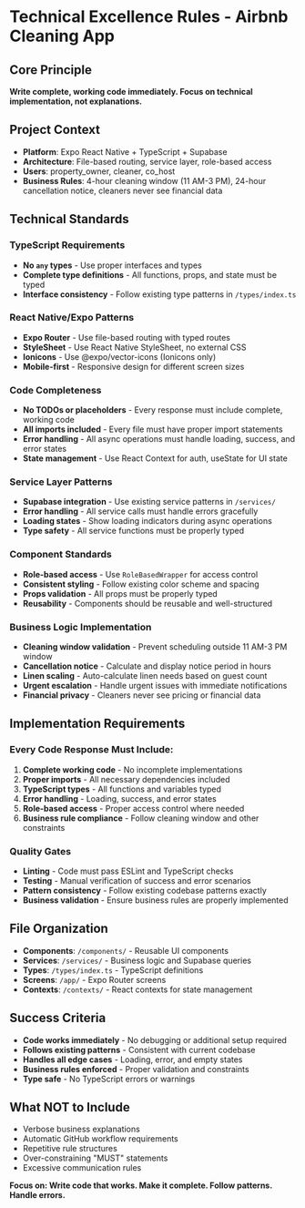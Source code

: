 # Technical Excellence Rules - Airbnb Cleaning App

## Core Principle
**Write complete, working code immediately. Focus on technical implementation, not explanations.**

## Project Context
- **Platform**: Expo React Native + TypeScript + Supabase
- **Architecture**: File-based routing, service layer, role-based access
- **Users**: property_owner, cleaner, co_host
- **Business Rules**: 4-hour cleaning window (11 AM-3 PM), 24-hour cancellation notice, cleaners never see financial data

## Technical Standards

### TypeScript Requirements
- **No `any` types** - Use proper interfaces and types
- **Complete type definitions** - All functions, props, and state must be typed
- **Interface consistency** - Follow existing type patterns in `/types/index.ts`

### React Native/Expo Patterns
- **Expo Router** - Use file-based routing with typed routes
- **StyleSheet** - Use React Native StyleSheet, no external CSS
- **Ionicons** - Use @expo/vector-icons (Ionicons only)
- **Mobile-first** - Responsive design for different screen sizes

### Code Completeness
- **No TODOs or placeholders** - Every response must include complete, working code
- **All imports included** - Every file must have proper import statements
- **Error handling** - All async operations must handle loading, success, and error states
- **State management** - Use React Context for auth, useState for UI state

### Service Layer Patterns
- **Supabase integration** - Use existing service patterns in `/services/`
- **Error handling** - All service calls must handle errors gracefully
- **Loading states** - Show loading indicators during async operations
- **Type safety** - All service functions must be properly typed

### Component Standards
- **Role-based access** - Use `RoleBasedWrapper` for access control
- **Consistent styling** - Follow existing color scheme and spacing
- **Props validation** - All props must be properly typed
- **Reusability** - Components should be reusable and well-structured

### Business Logic Implementation
- **Cleaning window validation** - Prevent scheduling outside 11 AM-3 PM window
- **Cancellation notice** - Calculate and display notice period in hours
- **Linen scaling** - Auto-calculate linen needs based on guest count
- **Urgent escalation** - Handle urgent issues with immediate notifications
- **Financial privacy** - Cleaners never see pricing or financial data

## Implementation Requirements

### Every Code Response Must Include:
1. **Complete working code** - No incomplete implementations
2. **Proper imports** - All necessary dependencies included
3. **TypeScript types** - All functions and variables typed
4. **Error handling** - Loading, success, and error states
5. **Role-based access** - Proper access control where needed
6. **Business rule compliance** - Follow cleaning window and other constraints

### Quality Gates
- **Linting** - Code must pass ESLint and TypeScript checks
- **Testing** - Manual verification of success and error scenarios
- **Pattern consistency** - Follow existing codebase patterns exactly
- **Business validation** - Ensure business rules are properly implemented

## File Organization
- **Components**: `/components/` - Reusable UI components
- **Services**: `/services/` - Business logic and Supabase queries
- **Types**: `/types/index.ts` - TypeScript definitions
- **Screens**: `/app/` - Expo Router screens
- **Contexts**: `/contexts/` - React contexts for state management

## Success Criteria
- **Code works immediately** - No debugging or additional setup required
- **Follows existing patterns** - Consistent with current codebase
- **Handles all edge cases** - Loading, error, and empty states
- **Business rules enforced** - Proper validation and constraints
- **Type safe** - No TypeScript errors or warnings

## What NOT to Include
- Verbose business explanations
- Automatic GitHub workflow requirements
- Repetitive rule structures
- Over-constraining "MUST" statements
- Excessive communication rules

**Focus on: Write code that works. Make it complete. Follow patterns. Handle errors.**

